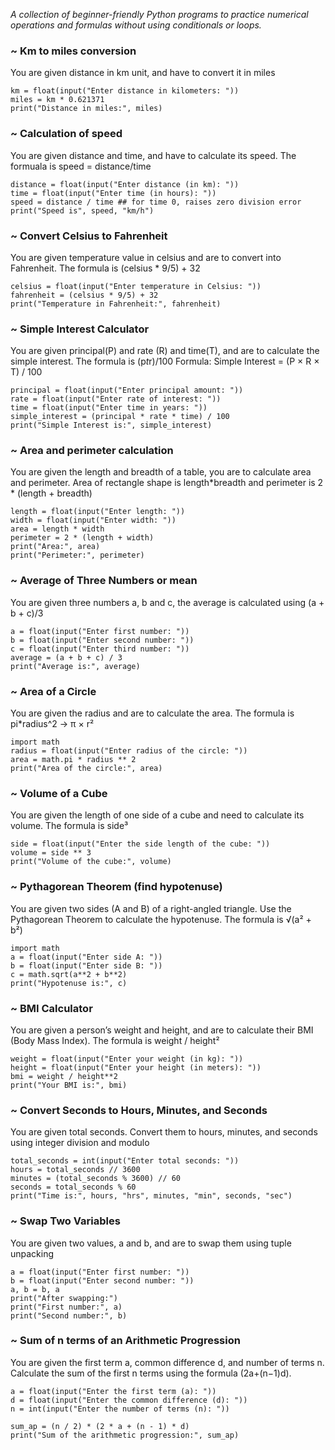 *A collection of beginner-friendly Python programs to practice numerical operations and formulas without using conditionals or loops.*
### ~ Km to miles conversion
You are given distance in km unit, and have to convert it in miles
```
km = float(input("Enter distance in kilometers: "))
miles = km * 0.621371
print("Distance in miles:", miles)
```
### ~ Calculation of speed
You are given distance and time, and have to calculate its speed. The formuala is speed = distance/time
```
distance = float(input("Enter distance (in km): "))
time = float(input("Enter time (in hours): "))
speed = distance / time ## for time 0, raises zero division error
print("Speed is", speed, "km/h")
```
### ~ Convert Celsius to Fahrenheit
You are given temperature value in celsius and are to convert into Fahrenheit. The formula is (celsius * 9/5) + 32
```
celsius = float(input("Enter temperature in Celsius: "))
fahrenheit = (celsius * 9/5) + 32
print("Temperature in Fahrenheit:", fahrenheit)
```
### ~ Simple Interest Calculator
You are given principal(P) and rate (R) and time(T), and are to calculate the simple interest. The formula is (p*t*r)/100
Formula:
Simple Interest = (P × R × T) / 100
```
principal = float(input("Enter principal amount: "))
rate = float(input("Enter rate of interest: "))
time = float(input("Enter time in years: "))
simple_interest = (principal * rate * time) / 100
print("Simple Interest is:", simple_interest)
```
### ~ Area and perimeter calculation
You are given the length and breadth of a table, you are to calculate area and perimeter. Area of rectangle shape is length*breadth and perimeter is 2 * (length + breadth)
```
length = float(input("Enter length: "))
width = float(input("Enter width: "))
area = length * width
perimeter = 2 * (length + width)
print("Area:", area)
print("Perimeter:", perimeter)
```
### ~ Average of Three Numbers or mean
You are given three numbers a, b and c, the average is calculated using (a + b + c)/3
```
a = float(input("Enter first number: "))
b = float(input("Enter second number: "))
c = float(input("Enter third number: "))
average = (a + b + c) / 3
print("Average is:", average)
```
### ~ Area of a Circle
You are given the radius and are to calculate the area. The formula is pi*radius^2 -> π × r²
```
import math
radius = float(input("Enter radius of the circle: "))
area = math.pi * radius ** 2
print("Area of the circle:", area)
```
### ~ Volume of a Cube
You are given the length of one side of a cube and need to calculate its volume. The formula is side³
```
side = float(input("Enter the side length of the cube: "))
volume = side ** 3
print("Volume of the cube:", volume)
```
### ~ Pythagorean Theorem (find hypotenuse)
You are given two sides (A and B) of a right-angled triangle. Use the Pythagorean Theorem to calculate the hypotenuse. The formula is √(a² + b²)
```
import math
a = float(input("Enter side A: "))
b = float(input("Enter side B: "))
c = math.sqrt(a**2 + b**2)
print("Hypotenuse is:", c)
```
### ~ BMI Calculator
You are given a person’s weight and height, and are to calculate their BMI (Body Mass Index). The formula is weight / height²
```
weight = float(input("Enter your weight (in kg): "))
height = float(input("Enter your height (in meters): "))
bmi = weight / height**2
print("Your BMI is:", bmi)
```

### ~ Convert Seconds to Hours, Minutes, and Seconds
You are given total seconds. Convert them to hours, minutes, and seconds using integer division and modulo
```
total_seconds = int(input("Enter total seconds: "))
hours = total_seconds // 3600
minutes = (total_seconds % 3600) // 60
seconds = total_seconds % 60
print("Time is:", hours, "hrs", minutes, "min", seconds, "sec")
```

### ~ Swap Two Variables
You are given two values, a and b, and are to swap them using tuple unpacking
```
a = float(input("Enter first number: "))
b = float(input("Enter second number: "))
a, b = b, a
print("After swapping:")
print("First number:", a)
print("Second number:", b)
```
### ~ Sum of n terms of an Arithmetic Progression
You are given the first term a, common difference d, and number of terms n. Calculate the sum of the first n terms using the formula (2a+(n−1)d).
```
a = float(input("Enter the first term (a): "))
d = float(input("Enter the common difference (d): "))
n = int(input("Enter the number of terms (n): "))

sum_ap = (n / 2) * (2 * a + (n - 1) * d)
print("Sum of the arithmetic progression:", sum_ap)
```